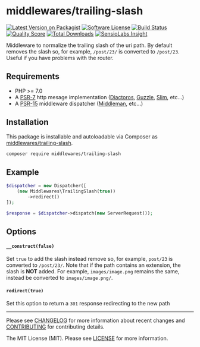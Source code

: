 # middlewares/trailing-slash

[![Latest Version on Packagist][ico-version]][link-packagist]
[![Software License][ico-license]](LICENSE)
[![Build Status][ico-travis]][link-travis]
[![Quality Score][ico-scrutinizer]][link-scrutinizer]
[![Total Downloads][ico-downloads]][link-downloads]
[![SensioLabs Insight][ico-sensiolabs]][link-sensiolabs]

Middleware to normalize the trailing slash of the uri path. By default removes the slash so, for example, `/post/23/` is converted to `/post/23`. Useful if you have problems with the router.

## Requirements

* PHP >= 7.0
* A [PSR-7](https://packagist.org/providers/psr/http-message-implementation) http mesage implementation ([Diactoros](https://github.com/zendframework/zend-diactoros), [Guzzle](https://github.com/guzzle/psr7), [Slim](https://github.com/slimphp/Slim), etc...)
* A [PSR-15](https://github.com/http-interop/http-middleware) middleware dispatcher ([Middleman](https://github.com/mindplay-dk/middleman), etc...)

## Installation

This package is installable and autoloadable via Composer as [middlewares/trailing-slash](https://packagist.org/packages/middlewares/trailing-slash).

```sh
composer require middlewares/trailing-slash
```

## Example

```php
$dispatcher = new Dispatcher([
	(new Middlewares\TrailingSlash(true))
		->redirect()
]);

$response = $dispatcher->dispatch(new ServerRequest());
```

## Options

#### `__construct(false)`

Set `true` to add the slash instead remove so, for example, `post/23` is converted to `/post/23/`. Note that if the path contains an extension, the slash is **NOT** added. For example, `images/image.png` remains the same, instead be converted to `images/image.png/`.

#### `redirect(true)`

Set this option to return a `301` response redirecting to the new path

---

Please see [CHANGELOG](CHANGELOG.md) for more information about recent changes and [CONTRIBUTING](CONTRIBUTING.md) for contributing details.

The MIT License (MIT). Please see [LICENSE](LICENSE) for more information.

[ico-version]: https://img.shields.io/packagist/v/middlewares/trailing-slash.svg?style=flat-square
[ico-license]: https://img.shields.io/badge/license-MIT-brightgreen.svg?style=flat-square
[ico-travis]: https://img.shields.io/travis/middlewares/trailing-slash/master.svg?style=flat-square
[ico-scrutinizer]: https://img.shields.io/scrutinizer/g/middlewares/trailing-slash.svg?style=flat-square
[ico-downloads]: https://img.shields.io/packagist/dt/middlewares/trailing-slash.svg?style=flat-square
[ico-sensiolabs]: https://img.shields.io/sensiolabs/i/82362f27-d8e9-4808-aed0-ce2cb5e339d4.svg?style=flat-square

[link-packagist]: https://packagist.org/packages/middlewares/trailing-slash
[link-travis]: https://travis-ci.org/middlewares/trailing-slash
[link-scrutinizer]: https://scrutinizer-ci.com/g/middlewares/trailing-slash
[link-downloads]: https://packagist.org/packages/middlewares/trailing-slash
[link-sensiolabs]: https://insight.sensiolabs.com/projects/82362f27-d8e9-4808-aed0-ce2cb5e339d4
